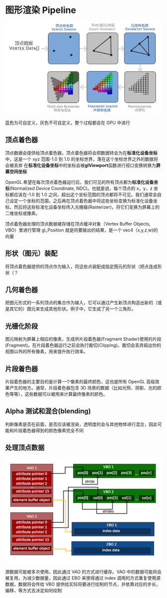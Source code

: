 # 图形渲染 Pipeline

![pipeline](./pictures/pipeline.png)

蓝色为可自定义，灰色不可自定义，整个过程都会在 GPU 中进行

## 顶点着色器

顶点数据会提供给顶点着色器，顶点着色器将会把数据转会为在**标准化设备坐标**中，这是一个 xyz 范围-1.0 到 1.0 的坐标世界，落在这个坐标世界之外的数据将会被丢弃
在**标准化设备坐标**中的坐标会被**glViewport**函数进行视口变换转换为**屏幕空间坐标**

OpenGL 希望在每次顶点着色器运行后，我们可见的所有顶点都为**标准化设备坐标**(Normalized Device Coordinate, NDC)。也就是说，每个顶点的 x，y，z 坐标都应该在-1.0 到 1.0 之间，超出这个坐标范围的顶点都将不可见。我们通常会自己设定一个坐标的范围，之后再在顶点着色器中将这些坐标变换为标准化设备坐标。然后将这些标准化设备坐标传入光栅器(Rasterizer)，将它们变换为屏幕上的二维坐标或像素。

顶点着色器处理的顶点数据被存储在顶点缓冲对象（Vertex Buffer Objects, VBO）里进行管理
gl_Position 就是将要输出的结果，是一个 vec4（x,y,z,w)的向量

## 形状（图元）装配

将顶点着色器提供的顶点作为输入，将这些点装配成指定图元的形状（把点连成形状（？

## 几何着色器

把图元形式的一系列顶点的集合作为输入，它可以通过产生新顶点构造出新的（或是其它的）图元来生成其他形状。例子中，它生成了另一个三角形。

## 光栅化阶段

图元映射为屏幕上相应的像素，生成供片段着色器(Fragment Shader)使用的片段(Fragment)。在片段着色器运行之前会执行裁切(Clipping)。裁切会丢弃超出你的视图以外的所有像素，用来提升执行效率。

## 片段着色器

片段着色器的主要目的是计算一个像素的最终颜色，这也是所有 OpenGL 高级效果产生的地方。通常，片段着色器包含 3D 场景的数据（比如光照、阴影、光的颜色等等），这些数据可以被用来计算最终像素的颜色。

## Alpha 测试和混合(blending)

判断像素是否在前面，是否应该被渲染，透明度的会与其他物体进行混合，因此可能和片段着色器得到的颜色像素完全不同

## 处理顶点数据

![vertex](./pictures/vertex_array_objects_ebo.png)

源数据可能被多次使用，因此通过 VAO 的方式进行缓存。VAO 中的数据可能将会被复用，为减少数据量，因此通过 EBO 来使得通过 index 调用的方式重复使用源数据，数据将会传给 VBO 提供给实际将要进行绘制的节点，并依靠对应的步长，偏移，等方式去决定如何绘制
